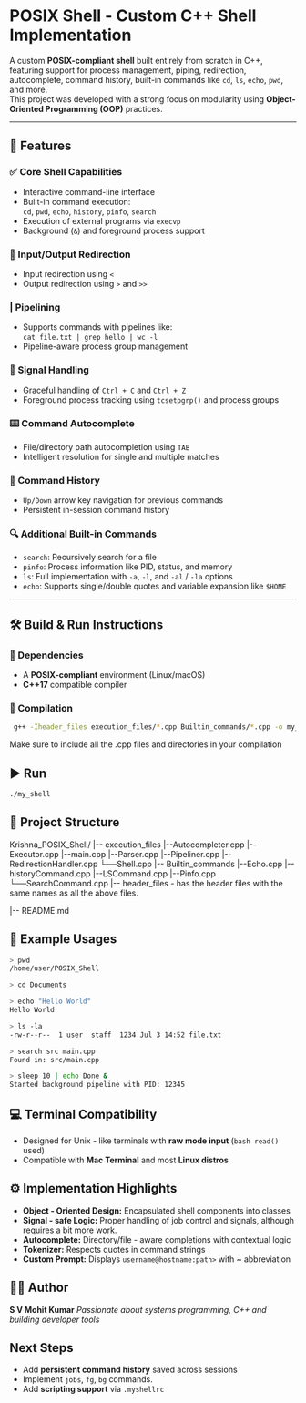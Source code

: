 # POSIX Shell - Custom C++ Shell Implementation

A custom **POSIX-compliant shell** built entirely from scratch in C++, featuring support for process management, piping, redirection, autocomplete, command history, built-in commands like `cd`, `ls`, `echo`, `pwd`, and more.  
This project was developed with a strong focus on modularity using **Object-Oriented Programming (OOP)** practices.

---

## 🚀 Features

### ✅ Core Shell Capabilities
- Interactive command-line interface
- Built-in command execution:  
  `cd`, `pwd`, `echo`, `history`, `pinfo`, `search`
- Execution of external programs via `execvp`
- Background (`&`) and foreground process support

### 🔄 Input/Output Redirection
- Input redirection using `<`
- Output redirection using `>` and `>>`

### | Pipelining
- Supports commands with pipelines like:  
  `cat file.txt | grep hello | wc -l`
- Pipeline-aware process group management

### 🧠 Signal Handling
- Graceful handling of `Ctrl + C` and `Ctrl + Z`
- Foreground process tracking using `tcsetpgrp()` and process groups

### ⌨️ Command Autocomplete
- File/directory path autocompletion using `TAB`
- Intelligent resolution for single and multiple matches

### 📜 Command History
- `Up/Down` arrow key navigation for previous commands
- Persistent in-session command history

### 🔍 Additional Built-in Commands
- `search`: Recursively search for a file
- `pinfo`: Process information like PID, status, and memory
- `ls`: Full implementation with `-a`, `-l`, and `-al` / `-la` options
- `echo`: Supports single/double quotes and variable expansion like `$HOME`

---

## 🛠 Build & Run Instructions

### 🔧 Dependencies
- A **POSIX-compliant** environment (Linux/macOS)
- **C++17** compatible compiler

### 🧱 Compilation

```bash
 g++ -Iheader_files execution_files/*.cpp Builtin_commands/*.cpp -o my_shell

```
 
 Make sure to include all the .cpp files and directories in your compilation

 
## ▶️ Run

```bash
./my_shell

```
## 📂 Project Structure 

Krishna_POSIX_Shell/
|-- execution_files
    |--Autocompleter.cpp
    |--Executor.cpp
    |--main.cpp
    |--Parser.cpp
    |--Pipeliner.cpp
    |--RedirectionHandler.cpp
    └──Shell.cpp
|-- Builtin_commands
    |--Echo.cpp
    |--historyCommand.cpp
    |--LSCommand.cpp
    |--Pinfo.cpp
    └──SearchCommand.cpp
|-- header_files - has the header files with the same names as all the above files. 

|-- README.md

## 🧪 Example Usages

```bash
> pwd
/home/user/POSIX_Shell

> cd Documents

> echo "Hello World"
Hello World

> ls -la
-rw-r--r--  1 user  staff  1234 Jul 3 14:52 file.txt

> search src main.cpp
Found in: src/main.cpp

> sleep 10 | echo Done &
Started background pipeline with PID: 12345

```

## 💻 Terminal Compatibility
- Designed for Unix - like terminals with **raw mode input** (```bash read() ``` used)
- Compatible with **Mac Terminal** and most **Linux distros**

## ⚙️ Implementation Highlights
- **Object - Oriented Design:** Encapsulated shell components into classes
- **Signal - safe Logic:** Proper handling of job control and signals, although requires a bit more work. 
- **Autocomplete:** Directory/file - aware completions with contextual logic
- **Tokenizer:** Respects quotes in command strings
- **Custom Prompt:** Displays ```username@hostname:path>``` with ~ abbreviation

## 🧑‍💻 Author 
**S V Mohit Kumar**
*Passionate about systems programming, C++ and building developer tools*

## Next Steps 
- Add **persistent command history** saved across sessions
- Implement ```jobs```, ```fg```, ```bg``` commands.
- Add **scripting support** via ```.myshellrc```


